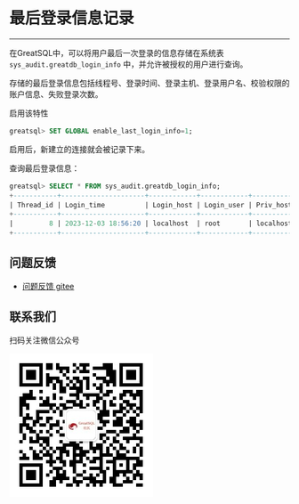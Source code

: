 # 最后登录信息记录
---

在GreatSQL中，可以将用户最后一次登录的信息存储在系统表 `sys_audit.greatdb_login_info` 中，并允许被授权的用户进行查询。

存储的最后登录信息包括线程号、登录时间、登录主机、登录用户名、校验权限的账户信息、失败登录次数。

启用该特性
```sql
greatsql> SET GLOBAL enable_last_login_info=1;
```

启用后，新建立的连接就会被记录下来。

查询最后登录信息：
```sql
greatsql> SELECT * FROM sys_audit.greatdb_login_info;
+-----------+---------------------+------------+------------+-----------+-----------+--------------+
| Thread_id | Login_time          | Login_host | Login_user | Priv_host | Priv_user | Failed_times |
+-----------+---------------------+------------+------------+-----------+-----------+--------------+
|         8 | 2023-12-03 18:56:20 | localhost  | root       | localhost | root      |            0 |
+-----------+---------------------+------------+------------+-----------+-----------+--------------+
```


**问题反馈**
---
- [问题反馈 gitee](https://gitee.com/GreatSQL/GreatSQL-Manual/issues)


**联系我们**
---

扫码关注微信公众号

![greatsql-wx](/greatsql-wx.jpg)
